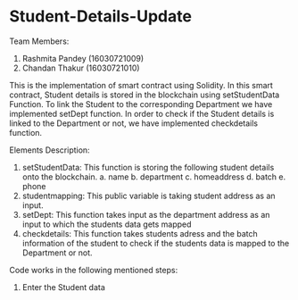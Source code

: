 # Student-Details-Update

Team Members:
1. Rashmita Pandey (16030721009)
2. Chandan Thakur (16030721010)

This is the implementation of smart contract using Solidity. In this smart contract, Student details is stored in the blockchain using setStudentData Function. To link the Student to the corresponding Department we have implemented setDept function. In order to check if the Student details is linked to the Department or not, we have implemented checkdetails function.

Elements Description:
1. setStudentData: This function is storing the following student details onto the blockchain.
    a. name
    b. department
    c. homeaddress
    d. batch
    e. phone
2. studentmapping: This public variable is taking student address as an input.
3. setDept: This function takes input as the department address as an input to which the students data gets mapped
4. checkdetails: This function takes students adress and the batch information of the student to check if the students data is mapped to the Department or not.

Code works in the following mentioned steps:
1. Enter the Student data
